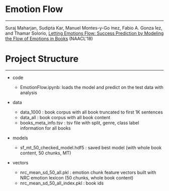 # Emotion Flow
---

Suraj Maharjan, Sudipta Kar, Manuel Montes-y-Go ́mez, Fabio A. Gonza ́lez, and  Thamar Solorio, [Letting Emotions Flow: Success Prediction by Modeling the Flow of Emotions in Books](http://www.aclweb.org/anthology/N18-2042) (NAACL'18)


# Project Structure
 ---

* code
    * EmotionFlow.ipynb:  loads the model and predict on the test data with analysis

* data
    * data_1000 :  book corpus with all book truncated to first 1K sentences
    * data_all : book corpus with all book content
    * books_meta_info.tsv : tsv file with split, genre, class label information for all books

* models
    * sf_mt_50_checked_model.hdf5 : saved best model (with whole book content, 50 chunks, MT) 

* vectors
    * nrc_mean_sd_50_all.pkl : emotion chunk feature vectors built with NRC emotion lexicon (50 chunks, whole book content)
    * nrc_mean_sd_50_all_index.pkl : book ids
    